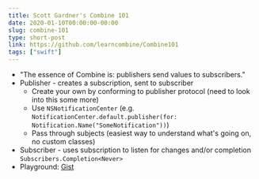 ```yaml
---
title: Scott Gardner's Combine 101
date: 2020-01-10T00:00:00-00:00
slug: combine-101
type: short-post
link: https://github.com/learncombine/Combine101
tags: ["swift"]
---
```


* "The essence of Combine is: publishers send values to subscribers."
* Publisher - creates a subscription, sent to subscriber
    * Create your own by conforming to publisher protocol (need to look into this some more)
    * Use `NSNotificationCenter` (e.g. `NotificationCenter.default.publisher(for: Notification.Name("SomeNotification"))`)
    * Pass through subjects (easiest way to understand what's going on, no custom classes)
* Subscriber - uses subscription to listen for changes and/or completion `Subscribers.Completion<Never>`
* Playground: [Gist](https://gist.github.com/derrickshowers/adbd6297a7d44388e5c8d47be1a46461)